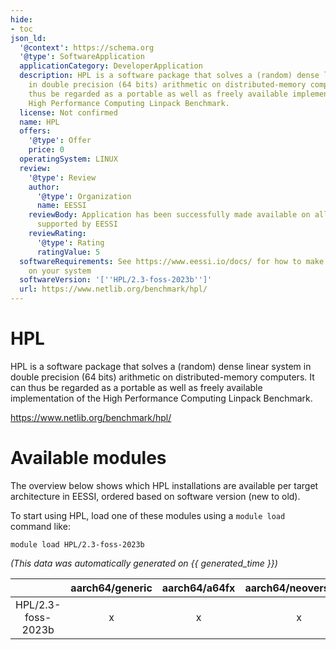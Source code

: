 ```yaml
---
hide:
- toc
json_ld:
  '@context': https://schema.org
  '@type': SoftwareApplication
  applicationCategory: DeveloperApplication
  description: HPL is a software package that solves a (random) dense linear system
    in double precision (64 bits) arithmetic on distributed-memory computers. It can
    thus be regarded as a portable as well as freely available implementation of the
    High Performance Computing Linpack Benchmark.
  license: Not confirmed
  name: HPL
  offers:
    '@type': Offer
    price: 0
  operatingSystem: LINUX
  review:
    '@type': Review
    author:
      '@type': Organization
      name: EESSI
    reviewBody: Application has been successfully made available on all architectures
      supported by EESSI
    reviewRating:
      '@type': Rating
      ratingValue: 5
  softwareRequirements: See https://www.eessi.io/docs/ for how to make EESSI available
    on your system
  softwareVersion: '[''HPL/2.3-foss-2023b'']'
  url: https://www.netlib.org/benchmark/hpl/
---
```


HPL
===


HPL is a software package that solves a (random) dense linear system in double precision (64 bits) arithmetic on distributed-memory computers. It can thus be regarded as a portable as well as freely available implementation of the High Performance Computing Linpack Benchmark.

https://www.netlib.org/benchmark/hpl/
# Available modules


The overview below shows which HPL installations are available per target architecture in EESSI, ordered based on software version (new to old).

To start using HPL, load one of these modules using a `module load` command like:

```shell
module load HPL/2.3-foss-2023b
```

*(This data was automatically generated on {{ generated_time }})*

| |aarch64/generic|aarch64/a64fx|aarch64/neoverse_n1|aarch64/neoverse_v1|aarch64/nvidia/grace|x86_64/generic|x86_64/amd/zen2|x86_64/amd/zen3|x86_64/amd/zen4|x86_64/intel/cascadelake|x86_64/intel/haswell|x86_64/intel/icelake|x86_64/intel/sapphirerapids|x86_64/intel/skylake_avx512|
| :---: | :---: | :---: | :---: | :---: | :---: | :---: | :---: | :---: | :---: | :---: | :---: | :---: | :---: | :---: |
|HPL/2.3-foss-2023b|x|x|x|x|x|x|x|x|x|x|x|x|x|x|
